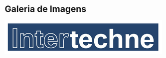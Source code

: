 # Galeria de Imagens


<picture>
  <source media="(prefers-color-scheme: dark)" srcset="/itt.png">
  <source media="(prefers-color-scheme: light)" srcset="/45.jpg">
  <img alt="Shows an illustrated sun in light mode and a moon with stars in dark mode." src="/itt.png">
</picture>

